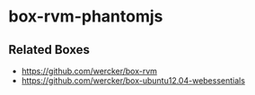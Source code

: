 # box-rvm-phantomjs

## Related Boxes
- https://github.com/wercker/box-rvm
- https://github.com/wercker/box-ubuntu12.04-webessentials
